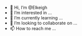- 👋 Hi, I’m @Elkeigh
- 👀 I’m interested in ...
- 🌱 I’m currently learning ...
- 💞️ I’m looking to collaborate on ...
- 📫 How to reach me ...

<!---
Elkeigh/Elkeigh is a ✨ special ✨ repository because its `README.md` (this file) appears on your GitHub profile.
You can click the Preview link to take a look at your changes.
--->
